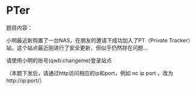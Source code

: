 # PTer

题目内容：

小明最近新购置了一台NAS，在朋友的邀请下成功加入了PT（Private Tracker）站，这个站点最近刚进行了安全更新，但似乎仍然存在问题...

请使用小明的账号(qwb:changeme)登录站点

（本题下发后，请通过http访问相应的ip和port，例如 nc ip port ，改为http://ip:port/）